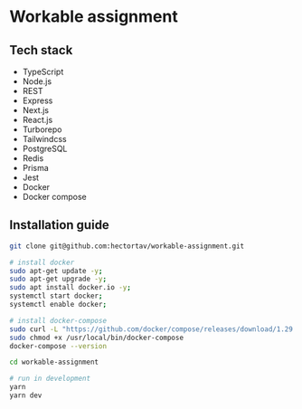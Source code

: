 # Workable assignment

## Tech stack

-   TypeScript
-   Node.js
-   REST
-   Express
-   Next.js
-   React.js
-   Turborepo
-   Tailwindcss
-   PostgreSQL
-   Redis
-   Prisma
-   Jest
-   Docker
-   Docker compose

## Installation guide

```bash
git clone git@github.com:hectortav/workable-assignment.git

# install docker
sudo apt-get update -y;
sudo apt-get upgrade -y;
sudo apt install docker.io -y;
systemctl start docker;
systemctl enable docker;

# install docker-compose
sudo curl -L "https://github.com/docker/compose/releases/download/1.29.2/docker-compose-$(uname -s)-$(uname -m)" -o /usr/local/bin/docker-compose
sudo chmod +x /usr/local/bin/docker-compose
docker-compose --version

cd workable-assignment

# run in development
yarn
yarn dev
```
